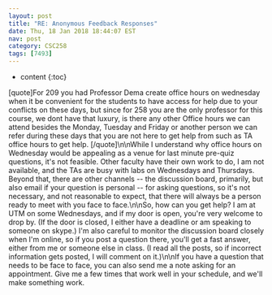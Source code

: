 ```yaml
---
layout: post
title: "RE: Anonymous Feedback Responses"
date: Thu, 18 Jan 2018 18:44:07 EST
nav: post
category: CSC258
tags: [7493]
---
```


* content
{:toc}

[quote]For 209 you had Professor Dema create office hours on wednesday when it be convenient for the students to have access for help due to your conflicts on these days, but since for 258 you are the only professor for this course, we dont have that luxury, is there any other Office hours we can attend besides the Monday, Tuesday and Friday or another person we can refer during these days that you are not here to get help from such as TA office hours to get help. [/quote]\n\nWhile I understand why office hours on Wednesday would be appealing as a venue for last minute pre-quiz questions, it's not feasible. Other faculty have their own work to do, I am not available, and the TAs are busy with labs on Wednesdays and Thursdays. Beyond that, there are other channels -- the discussion board, primarily, but also email if your question is personal --  for asking questions, so it's not necessary, and not reasonable to expect, that there will always be a person ready to meet with you face to face.\n\nSo, how can you get help? I am at UTM on some Wednesdays, and if my door is open, you're very welcome to drop by. (If the door is closed, I either have a deadline or am speaking to someone on skype.) I'm also careful to monitor the discussion board closely when I'm online, so if you post a question there, you'll get a fast answer, either from me or someone else in class. (I read all the posts, so if incorrect information gets posted, I will comment on it.)\n\nIf you have a question that needs to be face to face, you can also send me a note asking for an appointment. Give me a few times that work well in your schedule, and we'll make something work.
<!-- more -->
<p></p>
